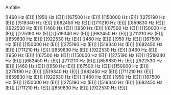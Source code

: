 

Anfälle

[[460 Hz (E)]]
[[950 Hz (E)]]
[[67500 Hz (E)]]
[[150000 Hz (E)]]
[[275190 Hz (E)]]
[[519340 Hz (E)]]
[[682450 Hz (E)]]
[[711210 Hz (E)]]
[[859830 Hz (E)]]
[[922530 Hz (E)]]
[[460 Hz (E)]]
[[950 Hz (E)]]
[[67500 Hz (E)]]
[[150000 Hz (E)]]
[[275190 Hz (E)]]
[[519340 Hz (E)]]
[[682450 Hz (E)]]
[[711210 Hz (E)]]
[[859830 Hz (E)]]
[[922530 Hz (E)]]
[[460 Hz (E)]]
[[950 Hz (E)]]
[[67500 Hz (E)]]
[[150000 Hz (E)]]
[[275190 Hz (E)]]
[[519340 Hz (E)]]
[[682450 Hz (E)]]
[[711210 Hz (E)]]
[[859830 Hz (E)]]
[[922530 Hz (E)]]
[[460 Hz (E)]]
[[950 Hz (E)]]
[[67500 Hz (E)]]
[[150000 Hz (E)]]
[[275190 Hz (E)]]
[[519340 Hz (E)]]
[[682450 Hz (E)]]
[[711210 Hz (E)]]
[[859830 Hz (E)]]
[[922530 Hz (E)]]
[[460 Hz (E)]]
[[950 Hz (E)]]
[[67500 Hz (E)]]
[[150000 Hz (E)]]
[[275190 Hz (E)]]
[[519340 Hz (E)]]
[[682450 Hz (E)]]
[[711210 Hz (E)]]
[[859830 Hz (E)]]
[[922530 Hz (E)]]
[[460 Hz (E)]]
[[950 Hz (E)]]
[[67500 Hz (E)]]
[[150000 Hz (E)]]
[[275190 Hz (E)]]
[[519340 Hz (E)]]
[[682450 Hz (E)]]
[[711210 Hz (E)]]
[[859830 Hz (E)]]
[[922530 Hz (E)]]